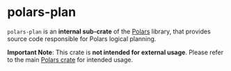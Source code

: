 # polars-plan

`polars-plan` is an **internal sub-crate** of the [Polars](https://crates.io/crates/polars) library, that provides source code responsible for Polars logical planning.

**Important Note**: This crate is **not intended for external usage**. Please refer to the main [Polars crate](https://crates.io/crates/polars) for intended usage.
